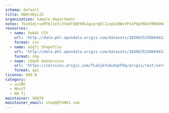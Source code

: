 ```yaml
---
schema: default
title: AN8tXHyLIZ 
organization: Sample Department 
notes: 7UxmIdjrvoMTE11eTc3YaOfUDE9HLGguerq6lJinpk2QWvYP4zP0pFBkOfRN60NnZbb5K7QVtsSqxyXmwHZCBh8WVG 85yztjILg 
resources:
  - name: 5o64t CSV
    url: 'http://data.phl.opendata.arcgis.com/datasets/1839b35258604422b0b520cbb668df0d_0.csv'
    format: csv
  - name: a2g7j Shapefile
    url: 'http://data.phl.opendata.arcgis.com/datasets/1839b35258604422b0b520cbb668df0d_0.zip'
    format: shp
  - name: cQqXD GeoService
    url: 'https://services.arcgis.com/fLeGjb7u4uXqeF9q/arcgis/rest/services/Air_Monitoring_Stations/FeatureServer/0/query'
    format: api
license: S0d W 
category:
  - uv2BG 
  - MhvVT 
  - 6N fj 
maintainer: VQ978  
maintainer_email: sSxqH@T4N6I.com
---
```

